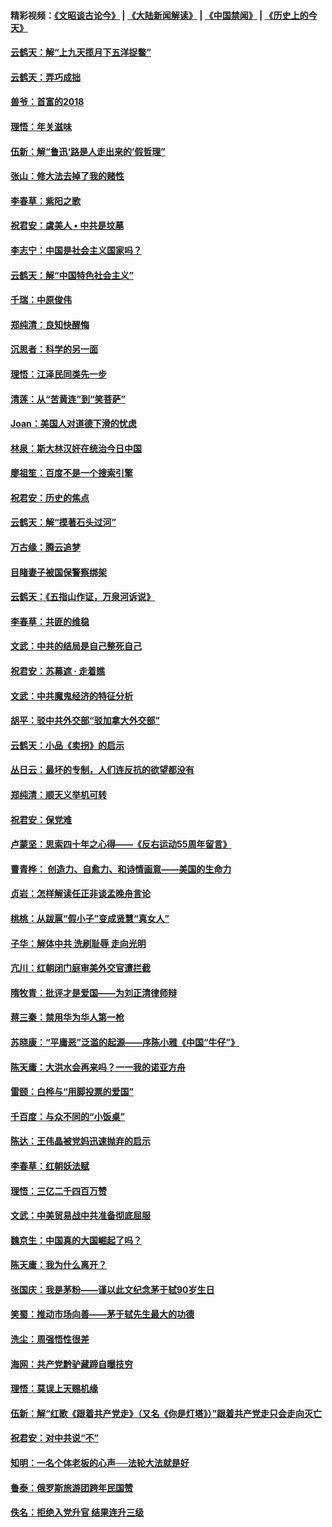 #### 精彩视频：[《文昭谈古论今》](https://github.com/gfw-breaker/wenzhao/blob/master/README.md?t=01260330) | [《大陆新闻解读》](https://github.com/gfw-breaker/ntdtv-comedy/blob/master/README.md?t=01260330) | [《中国禁闻》](https://github.com/gfw-breaker/ntdtv-news/blob/master/README.md?t=01260330) | [《历史上的今天》](https://github.com/gfw-breaker/today-in-history/blob/master/README.md?t=01260330) 

#### [云鹤天：解“上九天揽月下五洋捉鳖”](../pages/nsc993/n11000750.md?t=01260330) 

#### [云鹤天：弄巧成拙](../pages/nsc993/n11000722.md?t=01260330) 

#### [兽爷：首富的2018](../pages/nsc993/n11000693.md?t=01260330) 

#### [理悟：年关滋味](../pages/nsc993/n10998847.md?t=01260330) 

#### [伍新：解“鲁迅‘路是人走出来的’假哲理”](../pages/nsc993/n10998777.md?t=01260330) 

#### [张山：修大法去掉了我的赌性](../pages/nsc993/n10997702.md?t=01260330) 

#### [李春草：紫阳之歌](../pages/nsc993/n10997679.md?t=01260330) 

#### [祝君安：虞美人 • 中共是坟墓](../pages/nsc993/n10996090.md?t=01260330) 

#### [李志宁：中国是社会主义国家吗？](../pages/nsc993/n10996097.md?t=01260330) 

#### [云鹤天：解“中国特色社会主义”](../pages/nsc993/n10996043.md?t=01260330) 

#### [千瑞：中原俊伟](../pages/nsc993/n10995401.md?t=01260330) 

#### [郑纯清：良知快醒悔](../pages/nsc993/n10995385.md?t=01260330) 

#### [沉思者：科学的另一面](../pages/nsc993/n10996074.md?t=01260330) 

#### [理悟：江泽民同类先一步](../pages/nsc993/n10995378.md?t=01260330) 

#### [清莲：从“苦黄连”到“笑菩萨”](../pages/nsc993/n10995466.md?t=01260330) 

#### [Joan：美国人对道德下滑的忧虑](../pages/nsc993/n10995424.md?t=01260330) 

#### [林泉：斯大林汉奸在统治今日中国](../pages/nsc993/n10995210.md?t=01260330) 

#### [廖祖笙：百度不是一个搜索引擎](../pages/nsc993/n10994961.md?t=01260330) 

#### [祝君安：历史的焦点](../pages/nsc993/n10994925.md?t=01260330) 

#### [云鹤天：解“摸著石头过河”](../pages/nsc993/n10993325.md?t=01260330) 

#### [万古缘：腾云追梦](../pages/nsc993/n10993120.md?t=01260330) 

#### [目睹妻子被国保警察绑架](../pages/nsc993/n10991525.md?t=01260330) 

#### [云鹤天：《五指山作证，万泉河诉说》](../pages/nsc993/n10991603.md?t=01260330) 

#### [李春草：共匪的维稳](../pages/nsc993/n10991348.md?t=01260330) 

#### [文武：中共的结局是自己整死自己](../pages/nsc993/n10989899.md?t=01260330) 

#### [祝君安：苏幕遮 · 走着瞧](../pages/nsc993/n10988901.md?t=01260330) 

#### [文武：中共魔鬼经济的特征分析](../pages/nsc993/n10987387.md?t=01260330) 

#### [胡平：驳中共外交部“驳加拿大外交部”](../pages/nsc993/n10987378.md?t=01260330) 

#### [云鹤天：小品《卖拐》的启示](../pages/nsc993/n10984392.md?t=01260330) 

#### [丛日云：最坏的专制，人们连反抗的欲望都没有](../pages/nsc993/n10984377.md?t=01260330) 

#### [郑纯清：顺天义举机可转](../pages/nsc993/n10984369.md?t=01260330) 

#### [祝君安：保党难](../pages/nsc993/n10984362.md?t=01260330) 

#### [卢蒙坚：思索四十年之心得——《反右运动55周年留言》](../pages/nsc993/n10984355.md?t=01260330) 

#### [曹青桦： 创造力、自愈力、和诗情画意——美国的生命力](../pages/nsc993/n10984216.md?t=01260330) 

#### [贞岩：怎样解读任正非谈孟晚舟言论](../pages/nsc993/n10984650.md?t=01260330) 

#### [桃桃：从跋扈“假小子”变成贤慧“真女人”](../pages/nsc993/n10984416.md?t=01260330) 

#### [子华：解体中共 洗刷耻辱 走向光明](../pages/nsc993/n10984019.md?t=01260330) 

#### [亢川：红朝闭门庭审美外交官遭拦截](../pages/nsc993/n10984050.md?t=01260330) 

#### [隋牧青：批评才是爱国——为刘正清律师辩](../pages/nsc993/n10983057.md?t=01260330) 

#### [蒋三秦：禁用华为华人第一枪](../pages/nsc993/n10982973.md?t=01260330) 

#### [苏晓康：“平庸恶”泛滥的起源——序陈小雅《中国“牛仔”》](../pages/nsc993/n10982008.md?t=01260330) 

#### [陈天庸：大洪水会再来吗？一一我的诺亚方舟](../pages/nsc993/n10981086.md?t=01260330) 

#### [雷颐：白桦与“用脚投票的爱国”](../pages/nsc993/n10981048.md?t=01260330) 

#### [千百度：与众不同的“小饭桌”](../pages/nsc993/n10978639.md?t=01260330) 

#### [陈达：王伟晶被党妈迅速抛弃的启示](../pages/nsc993/n10976450.md?t=01260330) 

#### [李春草：红朝妖法赋](../pages/nsc993/n10976387.md?t=01260330) 

#### [理悟：三亿二千四百万赞](../pages/nsc993/n10975966.md?t=01260330) 

#### [文武：中美贸易战中共准备彻底屈服](../pages/nsc993/n10974571.md?t=01260330) 

#### [魏京生：中国真的大国崛起了吗？](../pages/nsc993/n10974530.md?t=01260330) 

#### [陈天庸：我为什么离开？](../pages/nsc993/n10974493.md?t=01260330) 

#### [张国庆：我是茅粉——谨以此文纪念茅于轼90岁生日](../pages/nsc993/n10974477.md?t=01260330) 

#### [笑蜀：推动市场向善——茅于轼先生最大的功德](../pages/nsc993/n10974451.md?t=01260330) 

#### [洗尘：周强悟性很差](../pages/nsc993/n10973701.md?t=01260330) 

#### [海网：共产党黔驴藏蹄自曝技穷](../pages/nsc993/n10969562.md?t=01260330) 

#### [理悟：莫误上天赐机缘](../pages/nsc993/n10969514.md?t=01260330) 

#### [伍新：解“红歌《跟着共产党走》（又名《你是灯塔》）”跟着共产党走只会走向灭亡](../pages/nsc993/n10969074.md?t=01260330) 

#### [祝君安：对中共说“不”](../pages/nsc993/n10968464.md?t=01260330) 

#### [知明：一名个体老板的心声──法轮大法就是好](../pages/nsc993/n10967473.md?t=01260330) 

#### [鲁泰：俄罗斯旅游团跨年民国赞](../pages/nsc993/n10967035.md?t=01260330) 

#### [佚名：拒绝入党升官  结果连升三级](../pages/nsc993/n10965069.md?t=01260330) 

